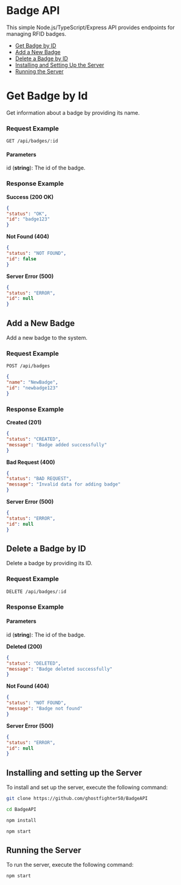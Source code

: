 # Badge API

This simple Node.js/TypeScript/Express API provides endpoints for managing RFID badges.

- [Get Badge by ID](#get-badge-by-id)
- [Add a New Badge](#add-a-new-badge)
- [Delete a Badge by ID](#delete-a-badge-by-id)
- [Installing and Setting Up the Server](#installing-and-setting-up-the-server)
- [Running the Server](#running-the-server)

# Get Badge by Id

Get information about a badge by providing its name.

### Request Example

```http
GET /api/badges/:id
```
#### Parameters
id (**string**): The id of the badge.

### Response Example

  
**Success (200 OK)**

```json
{
"status": "OK",
"id": "badge123"
}
```
**Not Found (404)**

```json
{
"status": "NOT FOUND",
"id": false
}
```
**Server Error (500)**

```json
{
"status": "ERROR",
"id": null
}
```
  
## Add a New Badge

Add a new badge to the system.

### Request Example
```http
POST /api/badges
```
```json
{
"name": "NewBadge",
"id": "newbadge123"
}
```
### Response Example

**Created (201)**

```json
{
"status": "CREATED",
"message": "Badge added successfully"
}
```
**Bad Request (400)**

```json
{
"status": "BAD REQUEST",
"message": "Invalid data for adding badge"
}
```
**Server Error (500)**

```json
{
"status": "ERROR",
"id": null
}
```
## Delete a Badge by ID

Delete a badge by providing its ID.

### Request Example

  

```http
DELETE /api/badges/:id
```
### Response Example
#### Parameters
id (**string**): The id of the badge.

**Deleted (200)**

```json
{
"status": "DELETED",
"message": "Badge deleted successfully"
}
```
**Not Found (404)**
```json
{
"status": "NOT FOUND",
"message": "Badge not found"
}
```
**Server Error (500)**

```json
{
"status": "ERROR",
"id": null
}
```
## Installing and setting up the Server
To install and set up the server, execute the following command:
```bash
git clone https://github.com/ghostfighter50/BadgeAPI
```
```bash
cd BadgeAPI
```
```bash
npm install
```
```bash
npm start
```
## Running the Server
To run the server, execute the following command:
```bash
npm start
```
